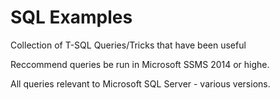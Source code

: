 # SQL Examples
Collection of T-SQL Queries/Tricks that have been useful

Reccommend queries be run in Microsoft SSMS 2014 or highe.

All queries relevant to Microsoft SQL Server - various versions.
